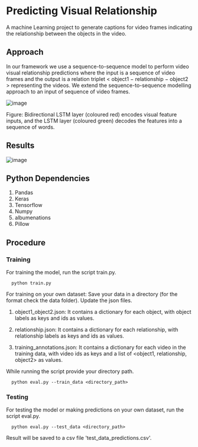 # Predicting Visual Relationship

A machine Learning project to generate captions for video frames indicating the relationship between the objects in the video.

## Approach
In our framework we use a sequence-to-sequence model to perform video visual  relationship predictions where the input is a sequence of video frames and the output is a relation triplet < object1 − relationship − object2 > representing the videos. We extend the sequence-to-sequence modelling approach to an input of sequence of video frames.

![image](https://user-images.githubusercontent.com/79797476/150630904-3bee867a-a402-4949-9cef-0b50fa0cc7f8.png)

Figure: Bidirectional LSTM layer (coloured red) encodes visual feature inputs, and the LSTM layer (coloured green) decodes the features into a sequence of words.

## Results

![image](https://user-images.githubusercontent.com/79797476/150638324-5ebfedff-b28e-4480-86b4-a0030e197a68.png)



## Python Dependencies
1. Pandas
2. Keras 
3. Tensorflow
4. Numpy
5. albumenations
6. Pillow

## Procedure 

### Training 

For training the model, run the script train.py.

      python train.py
      
For training on your own dataset:
Save your data in a directory (for the format check the data folder). 
Update the json files.

  1. object1_object2.json: 
     It contains a dictionary for each object, with object labels as keys and ids as values.

  2. relationship.json:
     It contains a dictionary for each relationship, with relationship labels as keys and ids as values.

  3. training_annotations.json:
     It contains a dictionary for each video in the training data, with video ids as keys and a list of <object1, relationship, object2> as values.
       
While running the script provide your directory path.

      python eval.py --train_data <directory_path>
      
 
### Testing
For testing the model or making predictions on your own dataset, run the script eval.py.

      python eval.py --test_data <directory_path>

Result will be saved to a csv file 'test_data_predictions.csv'.
      
      

